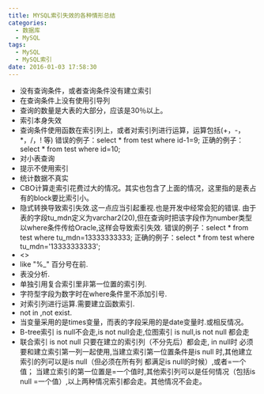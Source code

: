 ```yaml
---
title: MYSQL索引失效的各种情形总结
categories:
  - 数据库
  - MySQL
tags:
  - MySQL
  - MySQL索引
date: 2016-01-03 17:58:30
---
```

* 没有查询条件，或者查询条件没有建立索引 
* 在查询条件上没有使用引导列 
* 查询的数量是大表的大部分，应该是30％以上。 
* 索引本身失效
* 查询条件使用函数在索引列上，或者对索引列进行运算，运算包括(+，-，*，/，! 等) 错误的例子：select * from test where id-1=9; 正确的例子：select * from test where id=10; 
* 对小表查询 
* 提示不使用索引
* 统计数据不真实 
* CBO计算走索引花费过大的情况。其实也包含了上面的情况，这里指的是表占有的block要比索引小。 
* 隐式转换导致索引失效.这一点应当引起重视.也是开发中经常会犯的错误. 由于表的字段tu_mdn定义为varchar2(20),但在查询时把该字段作为number类型以where条件传给Oracle,这样会导致索引失效. 错误的例子：select * from test where tu_mdn=13333333333; 正确的例子：select * from test where tu_mdn='13333333333'; 
* <>  
* like "%_" 百分号在前. 
* 表没分析. 
* 单独引用复合索引里非第一位置的索引列. 
* 字符型字段为数字时在where条件里不添加引号. 
* 对索引列进行运算.需要建立函数索引. 
* not in ,not exist. 
* 当变量采用的是times变量，而表的字段采用的是date变量时.或相反情况。 
* B-tree索引 is null不会走,is not null会走,位图索引 is null,is not null 都会走 
* 联合索引 is not null 只要在建立的索引列（不分先后）都会走, in null时 必须要和建立索引第一列一起使用,当建立索引第一位置条件是is null 时,其他建立索引的列可以是is null（但必须在所有列 都满足is null的时候）,或者=一个值； 当建立索引的第一位置是=一个值时,其他索引列可以是任何情况（包括is null =一个值）,以上两种情况索引都会走。其他情况不会走。